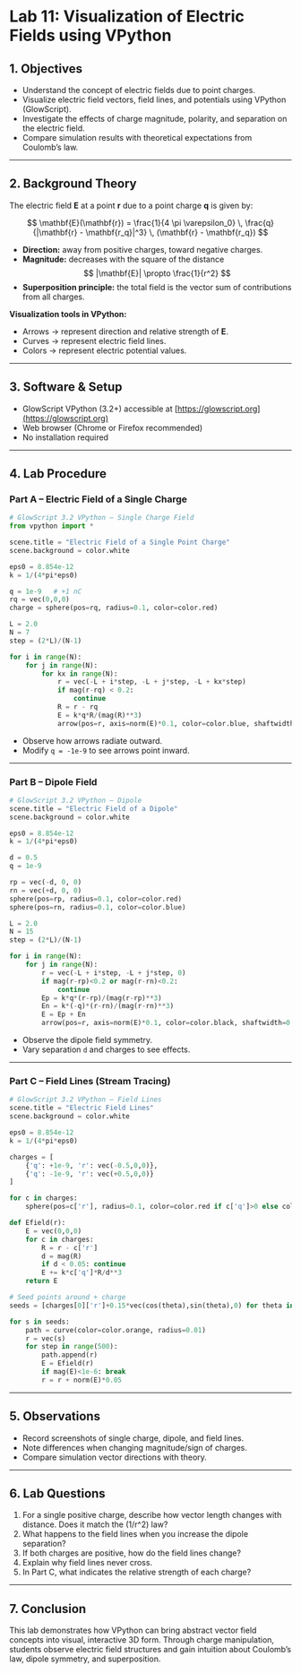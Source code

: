 # Lab 11: Visualization of Electric Fields using VPython

## 1. Objectives
- Understand the concept of electric fields due to point charges.  
- Visualize electric field vectors, field lines, and potentials using VPython (GlowScript).  
- Investigate the effects of charge magnitude, polarity, and separation on the electric field.  
- Compare simulation results with theoretical expectations from Coulomb’s law.  

---

## 2. Background Theory
The electric field **E** at a point **r** due to a point charge **q** is given by:

$$
\mathbf{E}(\mathbf{r}) = \frac{1}{4 \pi \varepsilon_0} \, \frac{q}{|\mathbf{r} - \mathbf{r_q}|^3} \, (\mathbf{r} - \mathbf{r_q})
$$

- **Direction:** away from positive charges, toward negative charges.  
- **Magnitude:** decreases with the square of the distance
 $$
  |\mathbf{E}| \propto \frac{1}{r^2}
  $$
- **Superposition principle:** the total field is the vector sum of contributions from all charges.  

**Visualization tools in VPython:**  
- Arrows → represent direction and relative strength of **E**.  
- Curves → represent electric field lines.  
- Colors → represent electric potential values.  

---

## 3. Software & Setup
- GlowScript VPython (3.2+) accessible at [https://glowscript.org](https://glowscript.org)  
- Web browser (Chrome or Firefox recommended)  
- No installation required  

---

## 4. Lab Procedure

### Part A – Electric Field of a Single Charge
```python
# GlowScript 3.2 VPython – Single Charge Field
from vpython import *

scene.title = "Electric Field of a Single Point Charge"
scene.background = color.white

eps0 = 8.854e-12
k = 1/(4*pi*eps0)

q = 1e-9   # +1 nC
rq = vec(0,0,0)
charge = sphere(pos=rq, radius=0.1, color=color.red)

L = 2.0
N = 7
step = (2*L)/(N-1)

for i in range(N):
    for j in range(N):
        for kx in range(N):
            r = vec(-L + i*step, -L + j*step, -L + kx*step)
            if mag(r-rq) < 0.2:
                continue
            R = r - rq
            E = k*q*R/(mag(R)**3)
            arrow(pos=r, axis=norm(E)*0.1, color=color.blue, shaftwidth=0.02)
```

- Observe how arrows radiate outward.  
- Modify `q = -1e-9` to see arrows point inward.  

---

### Part B – Dipole Field
```python
# GlowScript 3.2 VPython – Dipole
scene.title = "Electric Field of a Dipole"
scene.background = color.white

eps0 = 8.854e-12
k = 1/(4*pi*eps0)

d = 0.5
q = 1e-9

rp = vec(-d, 0, 0)
rn = vec(+d, 0, 0)
sphere(pos=rp, radius=0.1, color=color.red)
sphere(pos=rn, radius=0.1, color=color.blue)

L = 2.0
N = 15
step = (2*L)/(N-1)

for i in range(N):
    for j in range(N):
        r = vec(-L + i*step, -L + j*step, 0)
        if mag(r-rp)<0.2 or mag(r-rn)<0.2:
            continue
        Ep = k*q*(r-rp)/(mag(r-rp)**3)
        En = k*(-q)*(r-rn)/(mag(r-rn)**3)
        E = Ep + En
        arrow(pos=r, axis=norm(E)*0.1, color=color.black, shaftwidth=0.02)
```

- Observe the dipole field symmetry.  
- Vary separation `d` and charges to see effects.  

---

### Part C – Field Lines (Stream Tracing)
```python
# GlowScript 3.2 VPython – Field Lines
scene.title = "Electric Field Lines"
scene.background = color.white

eps0 = 8.854e-12
k = 1/(4*pi*eps0)

charges = [
    {'q': +1e-9, 'r': vec(-0.5,0,0)},
    {'q': -1e-9, 'r': vec(+0.5,0,0)}
]

for c in charges:
    sphere(pos=c['r'], radius=0.1, color=color.red if c['q']>0 else color.blue)

def Efield(r):
    E = vec(0,0,0)
    for c in charges:
        R = r - c['r']
        d = mag(R)
        if d < 0.05: continue
        E += k*c['q']*R/d**3
    return E

# Seed points around + charge
seeds = [charges[0]['r']+0.15*vec(cos(theta),sin(theta),0) for theta in arange(0,2*pi,pi/8)]

for s in seeds:
    path = curve(color=color.orange, radius=0.01)
    r = vec(s)
    for step in range(500):
        path.append(r)
        E = Efield(r)
        if mag(E)<1e-6: break
        r = r + norm(E)*0.05
```

---

## 5. Observations
- Record screenshots of single charge, dipole, and field lines.  
- Note differences when changing magnitude/sign of charges.  
- Compare simulation vector directions with theory.  

---

## 6. Lab Questions
1. For a single positive charge, describe how vector length changes with distance. Does it match the \(1/r^2\) law?  
2. What happens to the field lines when you increase the dipole separation?  
3. If both charges are positive, how do the field lines change?  
4. Explain why field lines never cross.  
5. In Part C, what indicates the relative strength of each charge?  

---

## 7. Conclusion
This lab demonstrates how VPython can bring abstract vector field concepts into visual, interactive 3D form. Through charge manipulation, students observe electric field structures and gain intuition about Coulomb’s law, dipole symmetry, and superposition.


